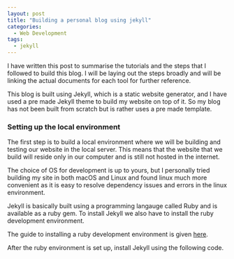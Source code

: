 ```yaml
---
layout: post
title: "Building a personal blog using jekyll"
categories:
  - Web Development
tags:
  - jekyll
---
```


I have written this post to summarise the tutorials and the steps that I followed to build this blog. I will be laying out the steps broadly and will be linking the actual documents for each tool for further reference. 

This blog is built using Jekyll, which is a static website generator, and I have used a pre made Jekyll theme to build my website on top of it. So my blog has not been built from scratch but is rather uses a pre made template. 

### Setting up the local environment

The first step is to build a local environment where we will be building and testing our website in the local server. This means that the website that we build will reside only in our computer and is still not hosted in the internet.

The choice of OS for development is up to yours, but I personally tried building my site in both macOS and Linux and found linux much more convenient as it is easy to resolve dependency issues and errors in the linux environment.

Jekyll is basically built using a programming langauge called Ruby and is available as a ruby gem. To install Jekyll we also have to install the ruby development environment.

The guide to installing a ruby development environment is given [here](https://jekyllrb.com/docs/installation/).

After the ruby environment is set up, install Jekyll using the following code.



